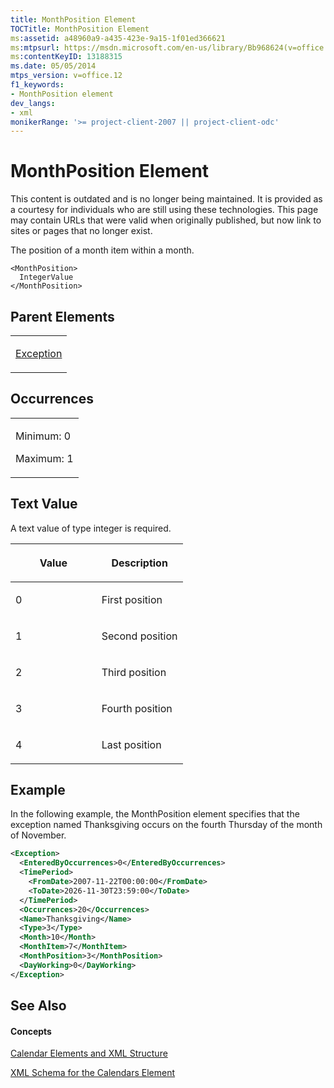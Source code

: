 ```yaml
---
title: MonthPosition Element
TOCTitle: MonthPosition Element
ms:assetid: a48960a9-a435-423e-9a15-1f01ed366621
ms:mtpsurl: https://msdn.microsoft.com/en-us/library/Bb968624(v=office.12)
ms:contentKeyID: 13188315
ms.date: 05/05/2014
mtps_version: v=office.12
f1_keywords:
- MonthPosition element
dev_langs:
- xml
monikerRange: '>= project-client-2007 || project-client-odc'
---
```


# MonthPosition Element

This content is outdated and is no longer being maintained. It is provided as a courtesy for individuals who are still using these technologies. This page may contain URLs that were valid when originally published, but now link to sites or pages that no longer exist.

The position of a month item within a month.

    <MonthPosition>
      IntegerValue
    </MonthPosition>

## Parent Elements

<table>
<colgroup>
<col style="width: 100%" />
</colgroup>
<tbody>
<tr class="odd">
<td><p><a href="bb968492(v=office.12).md">Exception</a></p></td>
</tr>
</tbody>
</table>

## Occurrences

<table>
<colgroup>
<col style="width: 100%" />
</colgroup>
<tbody>
<tr class="odd">
<td><p>Minimum: 0</p>
<p>Maximum: 1</p></td>
</tr>
</tbody>
</table>

## Text Value

A text value of type integer is required.

<table>
<colgroup>
<col style="width: 50%" />
<col style="width: 50%" />
</colgroup>
<thead>
<tr class="header">
<th><p>Value</p></th>
<th><p>Description</p></th>
</tr>
</thead>
<tbody>
<tr class="odd">
<td><p>0</p></td>
<td><p>First position</p></td>
</tr>
<tr class="even">
<td><p>1</p></td>
<td><p>Second position</p></td>
</tr>
<tr class="odd">
<td><p>2</p></td>
<td><p>Third position</p></td>
</tr>
<tr class="even">
<td><p>3</p></td>
<td><p>Fourth position</p></td>
</tr>
<tr class="odd">
<td><p>4</p></td>
<td><p>Last position</p></td>
</tr>
</tbody>
</table>

## Example

In the following example, the MonthPosition element specifies that the exception named Thanksgiving occurs on the fourth Thursday of the month of November.

``` xml
<Exception>
  <EnteredByOccurrences>0</EnteredByOccurrences>
  <TimePeriod>
    <FromDate>2007-11-22T00:00:00</FromDate>
    <ToDate>2026-11-30T23:59:00</ToDate>
  </TimePeriod>
  <Occurrences>20</Occurrences>
  <Name>Thanksgiving</Name>
  <Type>3</Type>
  <Month>10</Month>
  <MonthItem>7</MonthItem>
  <MonthPosition>3</MonthPosition>
  <DayWorking>0</DayWorking>
</Exception>
```

## See Also

#### Concepts

[Calendar Elements and XML Structure](bb968563\(v=office.12\).md)

[XML Schema for the Calendars Element](bb968557\(v=office.12\).md)

